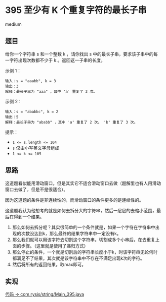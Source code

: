 # 395 至少有 K 个重复字符的最长子串

medium

## 题目

给你一个字符串 s 和一个整数 k ，请你找出 s 中的最长子串，要求该子串中的每一字符出现次数都不少于 k 。返回这一子串的长度。

示例 1：
```
输入：s = "aaabb", k = 3
输出：3
解释：最长子串为 "aaa" ，其中 'a' 重复了 3 次。
```
示例 2：
```
输入：s = "ababbc", k = 2
输出：5
解释：最长子串为 "ababb" ，其中 'a' 重复了 2 次， 'b' 重复了 3 次。
```

提示：
- `1 <= s.length <= 104`
- `s` 仅由小写英文字母组成
- `1 <= k <= 105`

## 思路

这道题看似能用滑动窗口，但是其实它不适合滑动窗口去做（题解里也有人用滑动窗口去做了，但是不是很适合）。

因为这道题的条件是非连续性的，而滑动窗口的条件更多的是连续性的。

这道题我认为他想考的就是如何去拆分大的字符串，然后一层层的去缩小范围，最后在得到一个结果。

1. 那么如何去拆分呢？其实很简单的一个条件就是，如果一个字符在字符串中出现的次数没达到k，那么最终的结果字符串中一定没有k。
2. 那么我们就可以用该字符去切割这个字符串，切割成多个小串后，在去重复上面的步骤。（这里就是使用了递归方式）
3. 那么停止的条件，一个就是切割后的字符串长度小于k，时该字符串无论何时都满足不了结果。其次就是该字符串中不存在不满足出现k次的字符。
4. 然后将所有的返回结果，取max即可。

## 实现

[代码 -> com.rysis/string/Main_395.java](../../src/com/rysis/string/Main_395.java)